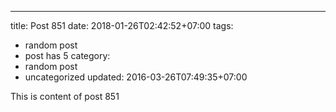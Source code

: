 ---
title: Post 851
date: 2018-01-26T02:42:52+07:00
tags:
  - random post
  - post has 5
category:
  - random post
  - uncategorized
updated: 2016-03-26T07:49:35+07:00

This is content of post 851